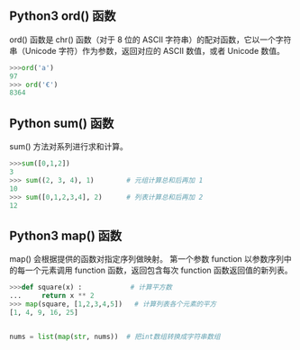 ## Python3 ord() 函数
ord() 函数是 chr() 函数（对于 8 位的 ASCII 字符串）的配对函数，它以一个字符串（Unicode 字符）作为参数，返回对应的 ASCII 数值，或者 Unicode 数值。
```python
>>>ord('a')
97
>>> ord('€')
8364
```


## Python sum() 函数
sum() 方法对系列进行求和计算。
```python
>>>sum([0,1,2])  
3  
>>> sum((2, 3, 4), 1)        # 元组计算总和后再加 1
10
>>> sum([0,1,2,3,4], 2)      # 列表计算总和后再加 2
12
```

## Python3 map() 函数
map() 会根据提供的函数对指定序列做映射。
第一个参数 function 以参数序列中的每一个元素调用 function 函数，返回包含每次 function 函数返回值的新列表。
```python
>>>def square(x) :            # 计算平方数
...     return x ** 2
>>> map(square, [1,2,3,4,5])   # 计算列表各个元素的平方
[1, 4, 9, 16, 25]


nums = list(map(str, nums))  # 把int数组转换成字符串数组
```
